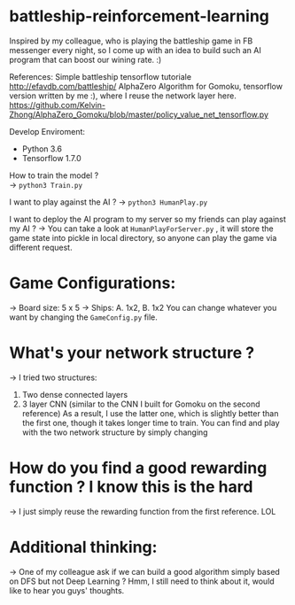 # battleship-reinforcement-learning

Inspired by my colleague, who is playing the battleship game in FB messenger every night, so I come up with an idea to build such an AI program that can boost our wining rate. :)

References:
   Simple battleship tensorflow tutoriale http://efavdb.com/battleship/
   AlphaZero Algorithm for Gomoku, tensorflow version written by me :), where I reuse the network layer here. https://github.com/Kelvin-Zhong/AlphaZero_Gomoku/blob/master/policy_value_net_tensorflow.py
   

Develop Enviroment:
* Python 3.6
* Tensorflow 1.7.0

How to train the model ?  
-> `python3 Train.py`

I want to play against the AI ? 
-> `python3 HumanPlay.py`

I want to deploy the AI program to my server so my friends can play against my AI ? 
-> You can take a look at `HumanPlayForServer.py` , it will store the game state into pickle in local directory, so anyone can play the game via different request.

# Game Configurations:
-> Board size: 5 x 5
-> Ships: A. 1x2, B. 1x2
  You can change whatever you want by changing the `GameConfig.py` file.

# What's your network structure ?
-> I tried two structures:
   1) Two dense connected layers 
   2) 3 layer CNN (similar to the CNN I built for Gomoku on the second reference)
   As a result, I use the latter one, which is slightly better than the first one, though it takes longer time to train.
   You can find and play with the two network structure by simply changing 

# How do you find a good rewarding function ? I know this is the hard
-> I just simply reuse the rewarding function from the first reference. LOL

# Additional thinking:
-> One of my colleague ask if we can build a good algorithm simply based on DFS but not Deep Learning ? 
    Hmm, I still need to think about it, would like to hear you guys' thoughts.

